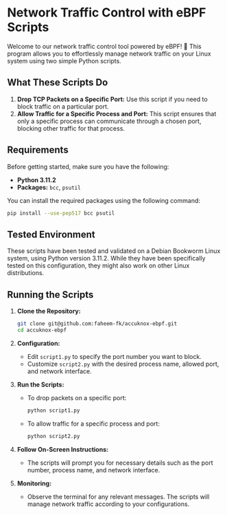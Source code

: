 # Network Traffic Control with eBPF Scripts

Welcome to our network traffic control tool powered by eBPF! 🚀 This program allows you to effortlessly manage network traffic on your Linux system using two simple Python scripts.

## What These Scripts Do

1. **Drop TCP Packets on a Specific Port:** Use this script if you need to block traffic on a particular port.
2. **Allow Traffic for a Specific Process and Port:** This script ensures that only a specific process can communicate through a chosen port, blocking other traffic for that process.

## Requirements

Before getting started, make sure you have the following:

- **Python 3.11.2**
- **Packages:** `bcc`, `psutil`

You can install the required packages using the following command:

```bash
pip install --use-pep517 bcc psutil
```

## Tested Environment

These scripts have been tested and validated on a Debian Bookworm Linux system, using Python version 3.11.2. While they have been specifically tested on this configuration, they might also work on other Linux distributions.

## Running the Scripts

1. **Clone the Repository:**
   ```bash
   git clone git@github.com:faheem-fk/accuknox-ebpf.git
   cd accuknox-ebpf
   ```

2. **Configuration:**
   - Edit `script1.py` to specify the port number you want to block.
   - Customize `script2.py` with the desired process name, allowed port, and network interface.

3. **Run the Scripts:**
   - To drop packets on a specific port:
     ```bash
     python script1.py
     ```
   - To allow traffic for a specific process and port:
     ```bash
     python script2.py
     ```

4. **Follow On-Screen Instructions:**
   - The scripts will prompt you for necessary details such as the port number, process name, and network interface.

5. **Monitoring:**
   - Observe the terminal for any relevant messages. The scripts will manage network traffic according to your configurations.
